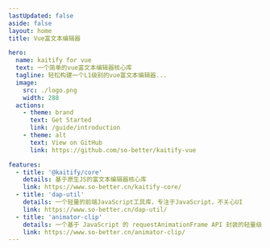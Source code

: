 ```yaml
---
lastUpdated: false
aside: false
layout: home
title: Vue富文本编辑器

hero:
  name: kaitify for vue
  text: 一个简单的vue富文本编辑器核心库
  tagline: 轻松构建一个L1级别的vue富文本编辑器...
  image:
    src: ./logo.png
    width: 288
  actions:
    - theme: brand
      text: Get Started
      link: /guide/introduction
    - theme: alt
      text: View on GitHub
      link: https://github.com/so-better/kaitify-vue

features:
  - title: '@kaitify/core'
    details: 基于原生JS的富文本编辑器核心库
    link: https://www.so-better.cn/kaitify-core/
  - title: 'dap-util'
    details: 一个轻量的前端JavaScript工具库，专注于JavaScript，不关心UI
    link: https://www.so-better.cn/dap-util/
  - title: 'animator-clip'
    details: 一个基于 JavaScript 的 requestAnimationFrame API 封装的轻量级 JS 动画插件
    link: https://www.so-better.cn/animator-clip/
---
```

